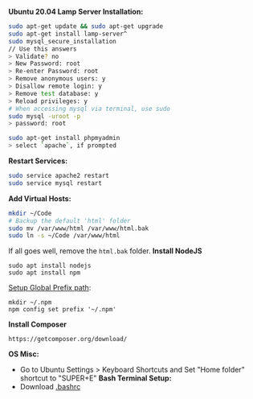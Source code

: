 **Ubuntu 20.04 Lamp Server Installation:**
  ```bash
  sudo apt-get update && sudo apt-get upgrade
  sudo apt-get install lamp-server^
  sudo mysql_secure_installation
  // Use this answers
  > Validate? no
  > New Password: root
  > Re-enter Password: root
  > Remove anonymous users: y
  > Disallow remote login: y
  > Remove test database: y
  > Reload privileges: y
  # When accessing mysql via terminal, use sudo
  sudo mysql -uroot -p
  > password: root
  ```

  ```bash
  sudo apt-get install phpmyadmin
  > select `apache`, if prompted
  ```
  **Restart Services:**
  ```bash
  sudo service apache2 restart
  sudo service mysql restart
  ```
  **Add Virtual Hosts:**
  ```bash
  mkdir ~/Code
  # Backup the default 'html' folder
  sudo mv /var/www/html /var/www/html.bak
  sudo ln -s ~/Code /var/www/html
  ```
  If all goes well, remove the `html.bak` folder.
  **Install NodeJS**
  ```
  sudo apt install nodejs
  sudo apt install npm
  ```
  
  [Setup Global Prefix path](http://npm.github.io/installation-setup-docs/installing/a-note-on-permissions.html):
  
  ```
  mkdir ~/.npm
  npm config set prefix '~/.npm'
  ```
  
  **Install Composer**
  ```
  https://getcomposer.org/download/
  ```
**OS Misc:**
  - Go to Ubuntu Settings > Keyboard Shortcuts and Set "Home folder" shortcut to "SUPER+E"
**Bash Terminal Setup:**
  - Download [.bashrc](./.bashrc)
